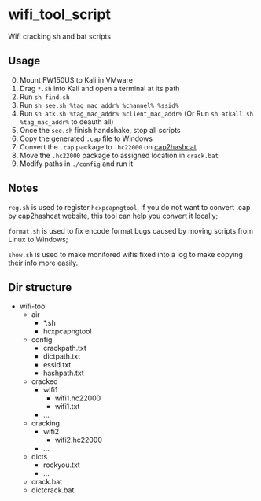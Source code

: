 # wifi_tool_script
Wifi cracking sh and bat scripts

## Usage
0. Mount FW150US to Kali in VMware
1. Drag `*.sh` into Kali and open a terminal at its path
2. Run `sh find.sh`
3. Run `sh see.sh %tag_mac_addr% %channel% %ssid%`
4. Run `sh atk.sh %tag_mac_addr% %client_mac_addr%` (Or Run `sh atkall.sh %tag_mac_addr%` to deauth all)
5. Once the `see.sh` finish handshake, stop all scripts
6. Copy the generated `.cap` file to Windows
7. Convert the `.cap` package to `.hc22000` on <a href='https://hashcat.net/cap2hashcat' target='_blank'>cap2hashcat</a>
8. Move the `.hc22000` package to assigned location in `crack.bat`
9. Modify paths in `./config` and run it

## Notes
`reg.sh` is used to register `hcxpcapngtool`, if you do not want to convert .cap by cap2hashcat website, this tool can help you convert it locally;

`format.sh` is used to fix encode format bugs caused by moving scripts from Linux to Windows;

`show.sh` is used to make monitored wifis fixed into a log to make copying their info more easily.

## Dir structure
- wifi-tool
  - air
    - *.sh
    - hcxpcapngtool
  - config
    - crackpath.txt
    - dictpath.txt
    - essid.txt
    - hashpath.txt
  - cracked
    - wifi1
      - wifi1.hc22000
      - wifi1.txt
    - ...
  - cracking
    - wifi2
      - wifi2.hc22000
    - ...
  - dicts
    - rockyou.txt
    - ...
  - crack.bat
  - dictcrack.bat
